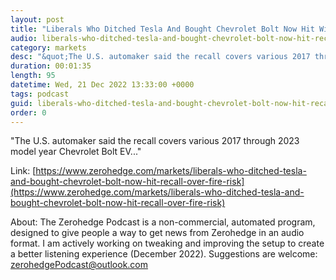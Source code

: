 ```yaml
---
layout: post
title: "Liberals Who Ditched Tesla And Bought Chevrolet Bolt Now Hit With Recall Over Fire Risk"
audio: liberals-who-ditched-tesla-and-bought-chevrolet-bolt-now-hit-recall-over-fire-risk-0
category: markets
desc: "&quot;The U.S. automaker said the recall covers various 2017 through 2023 model year Chevrolet Bolt EV...&quot; "
duration: 00:01:35
length: 95
datetime: Wed, 21 Dec 2022 13:33:00 +0000
tags: podcast
guid: liberals-who-ditched-tesla-and-bought-chevrolet-bolt-now-hit-recall-over-fire-risk-0
order: 0
---
```

&quot;The U.S. automaker said the recall covers various 2017 through 2023 model year Chevrolet Bolt EV...&quot; 

Link: [https://www.zerohedge.com/markets/liberals-who-ditched-tesla-and-bought-chevrolet-bolt-now-hit-recall-over-fire-risk](https://www.zerohedge.com/markets/liberals-who-ditched-tesla-and-bought-chevrolet-bolt-now-hit-recall-over-fire-risk)

About: The Zerohedge Podcast is a non-commercial, automated program, designed to give people a way to get news from Zerohedge in an audio format.  I am actively working on tweaking and improving the setup to create a better listening experience (December 2022).  Suggestions are welcome: [zerohedgePodcast@outlook.com](mailto:zerohedgePodcast@outlook.com)